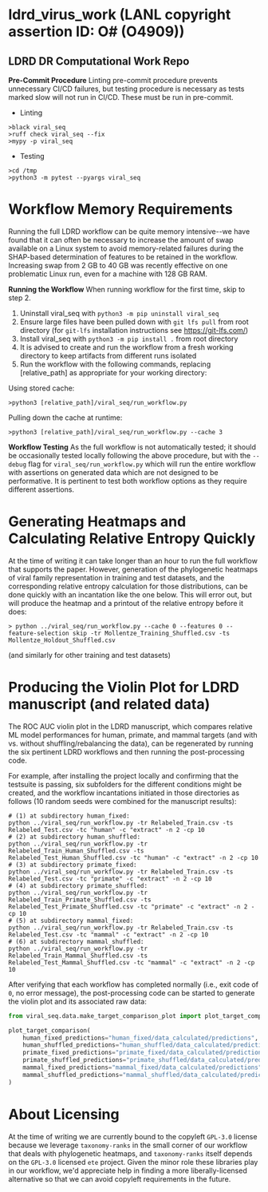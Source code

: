 # ldrd_virus_work (LANL copyright assertion ID: O# (O4909))

## LDRD DR Computational Work Repo

**Pre-Commit Procedure**
Linting pre-commit procedure prevents unnecessary CI/CD failures, but testing procedure is necessary as tests marked slow will not run in CI/CD. These must be run in pre-commit.

- Linting
```
>black viral_seq
>ruff check viral_seq --fix
>mypy -p viral_seq
```

- Testing
```
>cd /tmp
>python3 -m pytest --pyargs viral_seq
```

Workflow Memory Requirements
============================

Running the full LDRD workflow can be quite memory intensive--we have found that it
can often be necessary to increase the amount of swap available on a Linux system
to avoid memory-related failures during the SHAP-based determination of features
to be retained in the workflow. Increasing swap from 2 GB to 40 GB was recently
effective on one problematic Linux run, even for a machine with 128 GB RAM.

**Running the Workflow**
When running workflow for the first time, skip to step 2.

1. Uninstall viral_seq with `python3 -m pip uninstall viral_seq`
2. Ensure large files have been pulled down with `git lfs pull` from root directory (for `git-lfs` installation instructions see https://git-lfs.com/)
3. Install viral_seq with `python3 -m pip install .` from root directory
4. It is advised to create and run the workflow from a fresh working directory to keep artifacts from different runs isolated
5. Run the workflow with the following commands, replacing [relative_path] as appropriate for your working directory:

Using stored cache:

```
>python3 [relative_path]/viral_seq/run_workflow.py
```

Pulling down the cache at runtime:

```
>python3 [relative_path]/viral_seq/run_workflow.py --cache 3
```

**Workflow Testing**
As the full workflow is not automatically tested; it should be occasionally tested locally following the above procedure, but with the `--debug` flag for `viral_seq/run_workflow.py` which will run the entire workflow with assertions on generated data which are not designed to be performative. It is pertinent to test both workflow options as they require different assertions.


Generating Heatmaps and Calculating Relative Entropy Quickly
============================================================

At the time of writing it can take longer than an hour to run
the full workflow that supports the paper. However, generation
of the phylogenetic heatmaps of viral family representation
in training and test datasets, and the corresponding relative
entropy calculation for those distributions, can be done quickly
with an incantation like the one below. This will error out, but
will produce the heatmap and a printout of the relative entropy
before it does:

```
> python ../viral_seq/run_workflow.py --cache 0 --features 0 --feature-selection skip -tr Mollentze_Training_Shuffled.csv -ts Mollentze_Holdout_Shuffled.csv
```

(and similarly for other training and test datasets)

Producing the Violin Plot for LDRD manuscript (and related data)
================================================================

The ROC AUC violin plot in the LDRD manuscript, which compares
relative ML model performances for human, primate, and mammal targets
(and with vs. without shuffling/rebalancing the data), can be regenerated
by running the six pertinent LDRD workflows and then running the post-processing
code.

For example, after installing the project locally and confirming that the
testsuite is passing, six subfolders for the different conditions might be
created, and the workflow incantations initiated in those directories as follows
(10 random seeds were combined for the manuscript results):

```
# (1) at subdirectory human_fixed:
python ../viral_seq/run_workflow.py -tr Relabeled_Train.csv -ts Relabeled_Test.csv -tc "human" -c "extract" -n 2 -cp 10
# (2) at subdirectory human_shuffled:
python ../viral_seq/run_workflow.py -tr Relabeled_Train_Human_Shuffled.csv -ts Relabeled_Test_Human_Shuffled.csv -tc "human" -c "extract" -n 2 -cp 10
# (3) at subdirectory primate_fixed:
python ../viral_seq/run_workflow.py -tr Relabeled_Train.csv -ts Relabeled_Test.csv -tc "primate" -c "extract" -n 2 -cp 10
# (4) at subdirectory primate_shuffled:
python ../viral_seq/run_workflow.py -tr Relabeled_Train_Primate_Shuffled.csv -ts Relabeled_Test_Primate_Shuffled.csv -tc "primate" -c "extract" -n 2 -cp 10
# (5) at subdirectory mammal_fixed:
python ../viral_seq/run_workflow.py -tr Relabeled_Train.csv -ts Relabeled_Test.csv -tc "mammal" -c "extract" -n 2 -cp 10
# (6) at subdirectory mammal_shuffled:
python ../viral_seq/run_workflow.py -tr Relabeled_Train_Mammal_Shuffled.csv -ts Relabeled_Test_Mammal_Shuffled.csv -tc "mammal" -c "extract" -n 2 -cp 10
```

After verifying that each workflow has completed normally (i.e., exit code of `0`,
no error message), the post-processing code can be started to generate the violin
plot and its associated raw data:

```python
from viral_seq.data.make_target_comparison_plot import plot_target_comparison

plot_target_comparison(
    human_fixed_predictions="human_fixed/data_calculated/predictions",
    human_shuffled_predictions="human_shuffled/data_calculated/predictions",
    primate_fixed_predictions="primate_fixed/data_calculated/predictions",
    primate_shuffled_predictions="primate_shuffled/data_calculated/predictions",
    mammal_fixed_predictions="mammal_fixed/data_calculated/predictions",
    mammal_shuffled_predictions="mammal_shuffled/data_calculated/predictions",
)   
```


About Licensing
===============

At the time of writing we are currently bound to the copyleft `GPL-3.0`
license because we leverage `taxonomy-ranks` in the small corner of our
workflow that deals with phylogenetic heatmaps,
and `taxonomy-ranks` itself depends on the `GPL-3.0` licensed
`ete` project. Given the minor role these libraries play in our workflow,
we'd appreciate help in finding a more liberally-licensed alternative so
that we can avoid copyleft requirements in the future.
